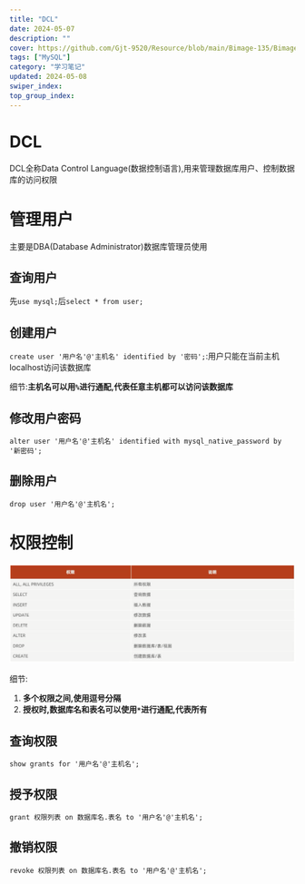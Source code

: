 ```yaml
---
title: "DCL"
date: 2024-05-07
description: ""
cover: https://github.com/Gjt-9520/Resource/blob/main/Bimage-135/Bimage9.jpg?raw=true
tags: ["MySQL"]
category: "学习笔记"
updated: 2024-05-08
swiper_index: 
top_group_index: 
---
```


# DCL

DCL全称Data Control Language(数据控制语言),用来管理数据库用户、控制数据库的访问权限

# 管理用户

主要是DBA(Database Administrator)数据库管理员使用

## 查询用户

先`use mysql;`后`select * from user;`    

## 创建用户

`create user '用户名'@'主机名' identified by '密码';`:用户只能在当前主机localhost访问该数据库           

细节:**主机名可以用`%`进行通配,代表任意主机都可以访问该数据库**

## 修改用户密码

`alter user '用户名'@'主机名' identified with mysql_native_password by '新密码';`

## 删除用户

`drop user '用户名'@'主机名';`

# 权限控制

![SQL-DCL-权限控制](../images/SQL-DCL-权限控制.png)

细节:
1. **多个权限之间,使用逗号分隔**
2. **授权时,数据库名和表名可以使用`*`进行通配,代表所有**

## 查询权限

`show grants for '用户名'@'主机名';`

## 授予权限

`grant 权限列表 on 数据库名.表名 to '用户名'@'主机名';`

## 撤销权限

`revoke 权限列表 on 数据库名.表名 to '用户名'@'主机名';`
